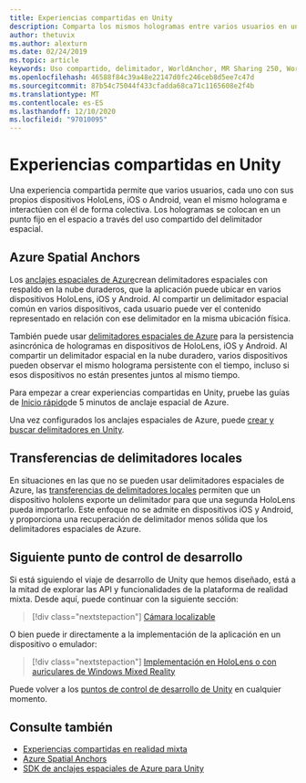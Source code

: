 ```yaml
---
title: Experiencias compartidas en Unity
description: Comparta los mismos hologramas entre varios usuarios en una aplicación de Unity.
author: thetuvix
ms.author: alexturn
ms.date: 02/24/2019
ms.topic: article
keywords: Uso compartido, delimitador, WorldAnchor, MR Sharing 250, WorldAnchorTransferBatch, SpatialPerception, Azure, anclajes espaciales de Azure, ASA, auriculares de realidad mixta, auriculares de la realidad mixta de Windows, auriculares de realidad virtual
ms.openlocfilehash: 46588f84c39a48e22147d0fc246ceb8d5ee7c47d
ms.sourcegitcommit: 87b54c75044f433cfadda68ca71c1165608e2f4b
ms.translationtype: MT
ms.contentlocale: es-ES
ms.lasthandoff: 12/10/2020
ms.locfileid: "97010095"
---
```

# <a name="shared-experiences-in-unity"></a>Experiencias compartidas en Unity

Una experiencia compartida permite que varios usuarios, cada uno con sus propios dispositivos HoloLens, iOS o Android, vean el mismo holograma e interactúen con él de forma colectiva. Los hologramas se colocan en un punto fijo en el espacio a través del uso compartido del delimitador espacial.

## <a name="azure-spatial-anchors"></a>Azure Spatial Anchors

Los <a href="https://docs.microsoft.com/azure/spatial-anchors/overview" target="_blank">anclajes espaciales de Azure</a>crean delimitadores espaciales con respaldo en la nube duraderos, que la aplicación puede ubicar en varios dispositivos HoloLens, iOS y Android.  Al compartir un delimitador espacial común en varios dispositivos, cada usuario puede ver el contenido representado en relación con ese delimitador en la misma ubicación física. 

También puede usar <a href="https://docs.microsoft.com/azure/spatial-anchors/overview" target="_blank">delimitadores espaciales de Azure</a> para la persistencia asincrónica de hologramas en dispositivos de HoloLens, iOS y Android.  Al compartir un delimitador espacial en la nube duradero, varios dispositivos pueden observar el mismo holograma persistente con el tiempo, incluso si esos dispositivos no están presentes juntos al mismo tiempo.

Para empezar a crear experiencias compartidas en Unity, pruebe las guías de <a href="https://docs.microsoft.com/azure/spatial-anchors/unity-overview" target="_blank">Inicio rápido</a>de 5 minutos de anclaje espacial de Azure.

Una vez configurados los anclajes espaciales de Azure, puede <a href="https://docs.microsoft.com/azure/spatial-anchors/concepts/create-locate-anchors-unity" target="_blank">crear y buscar delimitadores en Unity</a>.

## <a name="local-anchor-transfers"></a>Transferencias de delimitadores locales

En situaciones en las que no se pueden usar delimitadores espaciales de Azure, las [transferencias de delimitadores locales](../../out-of-scope/local-anchor-transfers-in-unity.md) permiten que un dispositivo hololens exporte un delimitador para que una segunda HoloLens pueda importarlo.  Este enfoque no se admite en dispositivos iOS y Android, y proporciona una recuperación de delimitador menos sólida que los delimitadores espaciales de Azure.

## <a name="next-development-checkpoint"></a>Siguiente punto de control de desarrollo

Si está siguiendo el viaje de desarrollo de Unity que hemos diseñado, está a la mitad de explorar las API y funcionalidades de la plataforma de realidad mixta. Desde aquí, puede continuar con la siguiente sección:

> [!div class="nextstepaction"]
> [Cámara localizable](locatable-camera-in-unity.md)

O bien puede ir directamente a la implementación de la aplicación en un dispositivo o emulador:

> [!div class="nextstepaction"]
> [Implementación en HoloLens o con auriculares de Windows Mixed Reality](../platform-capabilities-and-apis/using-visual-studio.md)

Puede volver a los [puntos de control de desarrollo de Unity](unity-development-overview.md#3-platform-capabilities-and-apis) en cualquier momento.

## <a name="see-also"></a>Consulte también
* [Experiencias compartidas en realidad mixta](../platform-capabilities-and-apis/shared-experiences-in-mixed-reality.md)
* <a href="https://docs.microsoft.com/azure/spatial-anchors" target="_blank">Azure Spatial Anchors</a>
* <a href="https://docs.microsoft.com/dotnet/api/Microsoft.Azure.SpatialAnchors" target="_blank">SDK de anclajes espaciales de Azure para Unity</a>
